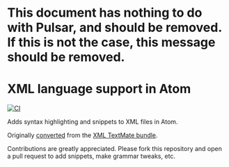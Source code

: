 # This document has nothing to do with Pulsar, and should be removed. If this is not the case, this message should be removed.

# XML language support in Atom
[![CI](https://github.com/atom/language-xml/actions/workflows/ci.yml/badge.svg)](https://github.com/atom/language-xml/actions/workflows/ci.yml)

Adds syntax highlighting and snippets to XML files in Atom.

Originally [converted](http://flight-manual.atom.io/hacking-atom/sections/converting-from-textmate) from the [XML TextMate bundle](https://github.com/textmate/xml.tmbundle).

Contributions are greatly appreciated. Please fork this repository and open a pull request to add snippets, make grammar tweaks, etc.
